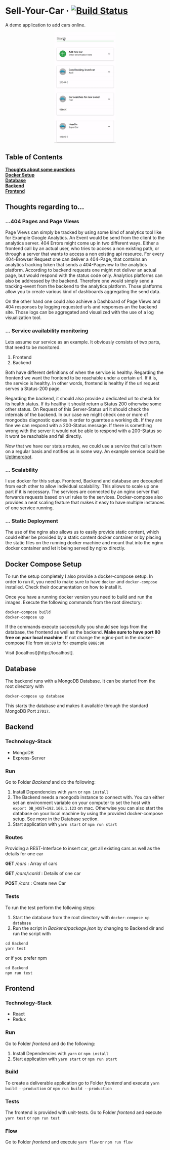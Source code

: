 # Sell-Your-Car &middot; [![Build Status](https://travis-ci.org/PetrykowskiM/sell-your-car.svg?branch=master)](https://travis-ci.org/PetrykowskiM/sell-your-car)

A demo application to add cars online.

<p align="center">
  <img height="350" src="./static/mobile-demo.gif">
</p>

## Table of Contents

**[Thoughts about some questions](#thoughts-regarding-to...)**<br>
**[Docker Setup](#docker-compose-setup)**<br> **[Database](#database)**<br>
**[Backend](#backend)**<br> **[Frontend](#frontend)**<br>

## Thoughts regarding to...

### ...404 Pages and Page Views

Page Views can simply be tracked by using some kind of analytics tool like for
Example Google Analytics. An Event would be send from the client to the
analytics server. 404 Errors might come up in two different ways. Either a
frontend call by an actual user, who tries to access a non existing path, or
through a server that wants to access a non existing api resource. For every
404-Browser Request one can deliver a 404-Page, that contains an analytics
tracking token that sends a 404-Pageview to the analytics platform. According to
backend requests one might not deliver an actual page, but would respond with
the status code only. Analytics platforms can also be addressed by the backend.
Therefore one would simply send a tracking-event from the backend to the
analytics platform. Those platforms allow you to create various kind of
dashboards aggregating the send data.

On the other hand one could also achieve a Dashboard of Page Views and 404
responses by logging requested urls and responses an the backend site. Those
logs can be aggregated and visualized with the use of a log visualization tool.

### ... Service availability monitoring

Lets assume our service as an example. It obviously consists of two parts, that
need to be monitored.

1.  Frontend
2.  Backend

Both have different definitions of when the service is healthy. Regarding the
frontend we want the frontend to be reachable under a certain url. If it is, the
service is healthy. In other words, frontend is healthy if the url request
serves a Status-200 page.

Regarding the backend, it should also provide a dedicated url to check for its
health status. If its healthy it should return a Status 200 otherwise some other
status. On Request of this Server-Status url it should check the internals of
the backend. In our case we might check one or more of mongodbs diagnostic
queries in order to guarntee a working db. If they are fine we can respond with
a 200-Status message. If there is something wrong with the server it would not
be able to respond with a 200-Status so it wont be reachable and fail directly.

Now that we have our status routes, we could use a service that calls them on a
regular basis and notifies us in some way. An example service could be
[Uptimerobot](uptimerobot.com).

### ... Scalability

I use docker for this setup. Frontend, Backend and database are decoupled from
each other to allow individual scalability. This allows to scale up one part if
it is necessary. The services are connected by an nginx server that forwards
requests based on url rules to the services. Docker-compose also provides a neat
scaling feature that makes it easy to have multiple instances of one service
running.

### ... Static Deployment

The use of the nginx also allows us to easily provide static content, which
could either be provided by a static content docker container or by placing the
static files on the running docker machine and mount that into the nginx docker
container and let it being served by nginx directly.

## Docker Compose Setup

To run the setup completely I also provide a docker-compose setup. In order to
run it, you need to make sure to have `docker` and `docker-compose` installed.
Check their documentation on how to install it.

Once you have a running docker version you need to build and run the images.
Execute the following commands from the root directory:

```
docker-compose build
docker-compose up
```

If the commands execute successfully you should see logs from the database, the
frontend as well as the backend. **Make sure to have port 80 free on your local
machine**. If not change the nginx-port in the docker-compose file from `80:80`
to for example `8888:80`

Visit (localhost)[http://localhost].

## Database

The backend runs with a MongoDB Database. It can be started from the root
directory with

```
docker-compose up database
```

This starts the database and makes it available through the standard MongoDB
Port `27017`.

## Backend

### Technology-Stack

* MongoDB
* Express-Server

### Run

Go to Folder _Backend_ and do the following:

1.  Install Dependencies with `yarn` or `npm install`
2.  The Backend needs a mongodb instance to connect with. You can either set an
    environment variable on your computer to set the host with
    `export DB_HOST=192.168.1.123` on mac. Otherwise you can also start the
    database on your local machine by using the provided docker-compose setup.
    See more in the Database section.
3.  Start application with `yarn start` or `npm run start`

### Routes

Providing a REST-Interface to insert car, get all existing cars as well as the
details for one car

**GET** _/cars_ : Array of cars

**GET** _/cars/:carId_ : Details of one car

**POST** _/cars_ : Create new Car

### Tests

To run the test perform the following steps:

1.  Start the database from the root directory with `docker-compose up database`
2.  Run the script in _Backend/package.json_ by changing to Backend dir and run
    the script with

```
cd Backend
yarn test
```

or if you prefer npm

```
cd Backend
npm run test
```

## Frontend

### Technology-Stack

* React
* Redux

### Run

Go to Folder _frontend_ and do the following:

1.  Install Dependencies with `yarn` or `npm install`
2.  Start application with `yarn start` or `npm run start`

### Build

To create a deliverable application go to Folder _frontend_ and execute
`yarn build --production` or `npm run build --production`

### Tests

The frontend is provided with unit-tests. Go to Folder _frontend_ and execute
`yarn test` or `npm run test`

### Flow

Go to Folder _frontend_ and execute `yarn flow` or `npm run flow`
